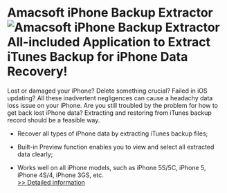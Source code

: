# Amacsoft iPhone Backup Extractor<br />![Amacsoft iPhone Backup Extractor](https://mycommerce.akamaized.net/api/pimages/P300924615/BIG/300924615.PNG)<br />All-included Application to Extract iTunes Backup for iPhone Data Recovery!

Lost or damaged your iPhone? Delete something crucial? Failed in iOS updating? All these inadvertent negligences can cause a headachy data loss issue on your iPhone. Are you still troubled by the problem for how to get back lost iPhone data? Extracting and restoring from iTunes backup record should be a feasible way.

* Recover all types of iPhone data by extracting iTunes backup files;

* Built-in Preview function enables you to view and select all extracted data clearly;

* Works well on all iPhone models, such as iPhone 5S/5C, iPhone 5, iPhone 4S/4, iPhone 3GS, etc.<br />[>> Detailed information](https://secure.shareit.com/shareit/product.html?productid=300924615&affiliateid=200057808)